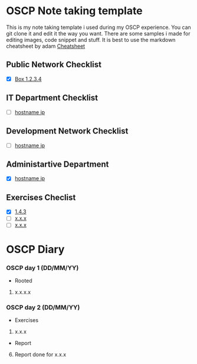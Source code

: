 # OSCP Note taking template

This is my note taking template i used during my OSCP experience. You can git clone it and edit it the way you want. There are some samples i made for editing images, code snippet and stuff. It is best to use the markdown cheatsheet by adam [Cheatsheet](https://github.com/adam-p/markdown-here/wiki/Markdown-Cheatsheet)

## Public Network Checklist
- [x] [Box 1.2.3.4](Boxes/Public%20Network/box(1.2.3.4))

## IT Department Checklist

- [ ] [hostname ip](Boxes/IT%20Department/xxxx(xx.xx.xx.xx))

## Development Network Checklist

- [ ] [hostname ip](Boxes/Development%20Network/xxxx(xx.xx.xx.xx))

## Administartive Department

- [x] [hostname ip](Boxes/Administrative%20Department/xxxx(xx.xx.xx.xx))

## Exercises Checlist
- [x] [1.4.3](Exercises/1.4.3)
- [ ] [x.x.x](Exercises/1.5.0)
- [ ] [x.x.x](Exercises/x.x.x)

# OSCP Diary

### OSCP day 1 (DD/MM/YY)

* Rooted
1. x.x.x.x

### OSCP day 2 (DD/MM/YY)

* Exercises
1. x.x.x

* Report
6. Report done for x.x.x